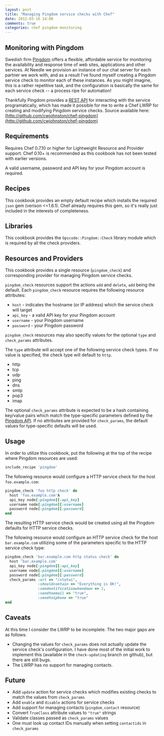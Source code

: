 ```yaml
---
layout: post
title: "Managing Pingdom service checks with Chef"
date: 2012-03-16 14:08
comments: true
categories: chef pingdom monitoring
---
```


## Monitoring with Pingdom

Swedish firm [Pingdom](http://pingdom.com/) offers a flexible, affordable service for monitoring the availability and response time of web sites, applications and other services. At Needle we provision an instance of our chat server for each partner we work with, and as a result I've found myself creating a Pingdom service check to monitor each of these instances. As you might imagine, this is a rather repetitive task, and the configuration is basically the same for each service check -- a process ripe for automation!

Thankfully Pingdom provides a [REST API](http://www.pingdom.com/services/api/) for interacting with the service programatically, which has made it possible for me to write a Chef LWRP for creating and modifying Pingdom service checks. Source available here: [http://github.com/cwjohnston/chef-pingdom](http://github.com/cwjohnston/chef-pingdom)

## Requirements

Requires Chef 0.7.10 or higher for Lightweight Resource and Provider support. Chef 0.10+ is recommended as this cookbook has not been tested with earlier versions.

A valid username, password and API key for your Pingdom account is required.

## Recipes

This cookbook provides an empty default recipe which installs the required `json` gem (verison <=1.6.1). Chef already requires this gem, so it's really just included in the interests of completeness.

## Libraries

This cookbook provides the `Opscode::Pingdom::Check` library module which is required by all the check providers.

## Resources and Providers

This cookbook provides a single resource (`pingdom_check`) and corresponding provider for managing Pingdom service checks. 

`pingdom_check` resources support the actions `add` and `delete`, `add` being the default. Each `pingdom_check` resource requires the following resource attributes:

* `host` - indicates the hostname (or IP address) which the service check will target
* `api_key` - a valid API key for your Pingdom account
* `username` - your Pingdom username
* `password` - your Pingdom password

`pingdom_check` resources may also specifiy values for the optional `type` and `check_params` attributes.

The `type` attribute will accept one of the following service check types. If no value is specified, the check type will default to `http`.

* http
* tcp
* udp
* ping
* dns
* smtp
* pop3
* imap

The optional `check_params` attribute is expected to be a hash containing key/value pairs which match the type-specific parameters defined by the [Pingdom API](http://www.pingdom.com/services/api-documentation-rest/#ResourceChecks). If no attributes are provided for `check_params`, the default values for type-specific defaults will be used.

## Usage

In order to utilize this cookbook, put the following at the top of the recipe where Pingdom resources are used:

``` ruby
include_recipe 'pingdom'
```

The following resource would configure a HTTP service check for the host `foo.example.com`:

``` ruby
pingdom_check 'foo http check' do
  host 'foo.example.com'A
  api_key node[:pingdom][:api_key]
  username node[:pingdom][:username]
  password node[:pingdom][:password]
end
```

The resulting HTTP service check would be created using all the Pingdom defaults for HTTP service checks.

The following resource would configure an HTTP service check for the host `bar.example.com` utilizing some of the parameters specific to the HTTP service check type:

``` ruby
pingdom_check 'bar.example.com http status check' do
  host 'bar.example.com'
  api_key node[:pingdom][:api_key]
  username node[:pingdom][:username]
  password node[:pingdom][:password]
  check_params :url => "/status",
               :shouldcontain => "Everything is OK!",
               :sendnotificationwhendown => 2,
               :sendtoemail => "true",
               :sendtoiphone => "true"
end
```

## Caveats

At this time I consider the LWRP to be incomplete. The two major gaps are as follows:

* Changing the values for `check_params` does not actually update the service check's configuration. I have done most of the initial work to implement this (available in the `check-updating` branch on github), but there are still bugs. 
* The LWRP has no support for managing contacts.

## Future

* Add `update` action for service checks which modifies existing checks to match the values from `check_params`
* Add `enable` and `disable` actions for service checks
* Add support for managing contacts (`pingdom_contact` resource)
* Convert `TrueClass` attribute values to `"true"` strings
* Validate classes passed as `check_params` values
* One must look up contact IDs manually when setting `contactids` in `check_params`
